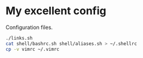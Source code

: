 # My excellent config

Configuration files.

```sh
./links.sh
cat shell/bashrc.sh shell/aliases.sh > ~/.shellrc
cp -v vimrc ~/.vimrc
```


